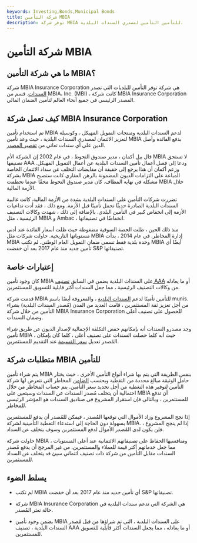 ```yaml
---
keywords: Investing,Bonds,Municipal Bonds
title: شركة التأمين MBIA
description: توفر شركة MBIA للتأمين التأمين لمصدري السندات البلدية.
---
```


# شركة التأمين MBIA
## ما هي شركة التأمين MBIA؟

شركة MBIA Insurance Corporation هي شركة توفر التأمين للبلديات التي تصدر [السندات](/bond). قسم من MBIA، Inc. (MBI) ، كانت شركة MBIA Insurance Corporation المصدر الرئيسي في جميع أنحاء العالم لتأمين الضمان المالي.

## كيف تعمل شركة MBIA Insurance Corporation

تم استخدام تأمين MBIA لدعم السندات البلدية ومنتجات التمويل المهيكل ، وكوسيلة لتعزيز الائتمان لمصدري السندات البلدية ، حيث وعد تأمين MBIA بدفع الفائدة وأصل الدين على أي سندات تعاني من [تقصير المصدر](/default2).

قال بيل أكمان ، مدير صندوق التحوط ، في عام 2002 إن الشركة الأم MBIA لا تستحق تصنيفها AAA ودعا إلى فصل أعمال تأمين السندات البلدية عن أعمال التمويل المهيكل. وزعم أكمان أن هذا يرجع إلى حقيقة أن مقايضات التخلف عن سداد الائتمان الخاصة بشركة MBIA المباعة على التزامات الديون المضمونة بالرهن العقاري كانت ستصبح مشكلة في نهاية المطاف. كان مدير صندوق التحوط محقًا عندما تحطمت MBIA خلال الأزمة المالية.

تضررت شركات التأمين على السندات البلدية بشدة من الأزمة المالية. كانت غالبية السندات البلدية الصادرة حديثًا تحمل تأمينًا قبل الأزمة. ومع ذلك ، فقد أدت تداعيات الأزمة إلى انخفاض كبير في التأمين البلدي. بالإضافة إلى ذلك ، شهدت وكالات التصنيف الرئيسية ، مثل MBIA و Ambac ، انخفاضًا في تصنيفاتها.

منذ ذلك الحين ، ظلت الحصة السوقية مضغوطة حيث ظلت أسعار الفائدة عند أدنى مستوياتها التاريخية. حاولت شركات مثل MBIA إدارة المخاطر. في عام 2014 ، بدأت MBIA وحدة بلدية فقط تسمى ضمان التمويل العام الوطني. لم تكتب MBIA أيضًا أي تأمين جديد منذ عام 2017 بعد أن خفضت S&P تصنيفاتها.

## إعتبارات خاصة

كان وجود تأمين MBIA على السندات البلدية يضمن في السابق [تصنيف AAA](/rating) أو ما يعادله من وكالات التصنيف الرئيسية ، مما جعل السندات أكثر قابلية للتسويق للمستثمرين.

قدمت شركة MBIA للتأمين تأمينًا لدعم [السندات البلدية](/municipalbond) ، والمعروفة أيضًا باسم munis. من أجل تعزيز ثقة المستثمرين ، قامت العديد من المدن (مُصدر السندات البلدية) بشراء التأمين من خلال شركة MBIA Insurance Corporation للحصول على تصنيف أعلى وضمان السندات.

وجد مصدرو السندات أنه بإمكانهم خفض التكلفة الإجمالية لإصدار الديون عن طريق شراء تأمين MBIA ، حيث أنه كلما حصلت السندات على تصنيف أعلى ، كلما كان بإمكان المُصدر تعديل [سعر القسيمة](/coupon-rate) عند التقديم للمستثمرين.

## متطلبات شركة MBIA للتأمين

يتم شراء تأمين MBIA بنفس الطريقة التي يتم بها شراء أنواع التأمين الأخرى ، حيث يختار حامل الوثيقة مبالغ محددة من التغطية ويحتسب [الضامن](/underwriter) المخاطر التي تتعرض لها شركة التأمين لتوفير هذه التغطية من أجل تحديد سعر التأمين. يتم حساب المخاطر من خلال احتمالية أن يتخلف مُصدر السندات عن السندات وسيتعين على MBIA أن تدفع للمستثمرين ، وبالتالي فإن استقرار المشروع في صناديق السندات هو المؤشر الرئيسي للمخاطر.

إذا نجح المشروع وزاد الأموال التي توقعها المُصدر ، فيمكن للمُصدر أن يدفع للمستثمرين بسهولة دون الحاجة إلى استدعاء التغطية التأمينية لشركة MBIA. إذا لم ينجح المشروع ، فلن يكون لدى المُصدر الأموال لدفع المستثمرين وسوف يتخلف عن السداد.

حاولت شركة MBIA ومنافسيها الحفاظ على تصنيفاتهم الائتمانية عند أعلى المستويات ، مما جعل خدماتهم أكثر قيمة للعملاء والمستثمرين. من غير المرجح أن يدفع مُصدر السندات مقابل التأمين من شركة ذات تصنيف ائتماني سيئ قد يتخلف عن السداد للمستثمرين.

## يسلط الضوء

- لم تكتب MBIA أي تأمين جديد منذ عام 2017 بعد أن خفضت S&P تصنيفاتها.

- شركة MBIA Insurance Corporation هي الشركة التي تدعم سندات البلدية في حالة تعثر المُصدر.

- يضمن وجود تأمين MBIA على السندات البلدية ، التي تم شراؤها من قبل مُصدر السندات البلدية ، تصنيف AAA أو ما يعادله ، مما يجعل السندات أكثر قابلية للتسويق للمستثمرين.

